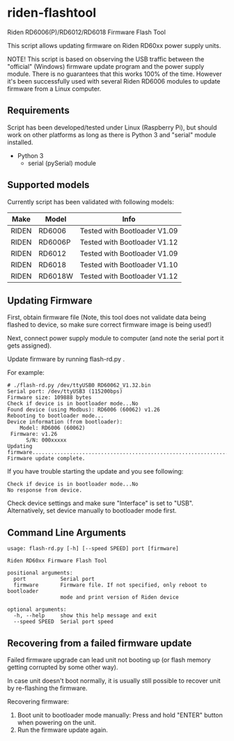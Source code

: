 # riden-flashtool
Riden RD6006(P)/RD6012/RD6018 Firmware Flash Tool

This script allows updating firmware on Riden RD60xx power supply units.

NOTE! This script is based on observing the USB traffic between the "official" (Windows)
firmware update program and the power supply module. There is no guarantees that this
works 100% of the time. However it's been successfully used with several Riden RD6006
modules to update firmware from a Linux computer.

## Requirements

Script has been developed/tested under Linux (Raspberry Pi), but should work
on other platforms as long as there is Python 3 and "serial" module installed.

* Python 3
  * serial (pySerial) module

## Supported models

Currently script has been validated with following models:

Make|Model|Info
----|-----|----
RIDEN|RD6006|Tested with Bootloader V1.09
RIDEN|RD6006P|Tested with Bootloader V1.12
RIDEN|RD6012|Tested with Bootloader V1.09
RIDEN|RD6018|Tested with Bootloader V1.10
RIDEN|RD6018W|Tested with Bootloader V1.12

## Updating Firmware

First, obtain firmware file (Note, this tool does not validate data being flashed
to device, so make sure correct firmware image is being used!)

Next, connect power supply module to computer (and note the serial port it gets assigned).

Update firmware by running flash-rd.py <serialport> <filename>.

For example:

```
# ./flash-rd.py /dev/ttyUSB0 RD60062_V1.32.bin
Serial port: /dev/ttyUSB3 (115200bps)
Firmware size: 109888 bytes
Check if device is in bootloader mode...No
Found device (using Modbus): RD6006 (60062) v1.26
Rebooting to bootloader mode...
Device information (from bootloader):
    Model: RD6006 (60062)
 Firmware: v1.26
      S/N: 000xxxxx
Updating firmware........................................................................................................................................................................................................................................................................................................................................................................................................................................................................................................................................................................................................................................................................................................................................................................................................................................................................................................................................................................................................................................................................................................................................................................................................................................................................................................................................................................................................................................................................................................................................................................................................................................................................................................................................................................................b'OK'
Firmware update complete.
```

If you have trouble starting the update and you see following:

```
Check if device is in bootloader mode...No
No response from device.
```

Check device settings and make sure "Interface" is set to "USB".
Alternatively, set device manually to bootloader mode first.


## Command Line Arguments

```
usage: flash-rd.py [-h] [--speed SPEED] port [firmware]

Riden RD60xx Firmware Flash Tool

positional arguments:
  port           Serial port
  firmware       Firmware file. If not specified, only reboot to bootloader
                 mode and print version of Riden device

optional arguments:
  -h, --help     show this help message and exit
  --speed SPEED  Serial port speed
```


## Recovering from a failed firmware update

Failed firmware upgrade can lead unit not booting up (or flash memory getting
corrupted by some other way).

In case unit doesn't boot normally, it is usually still possible to recover unit
by re-flashing the firmware.

Recovering firmware:
1. Boot unit to bootloader mode manually: Press and hold "ENTER" button when powering on the unit.
2. Run the firmware update again.



